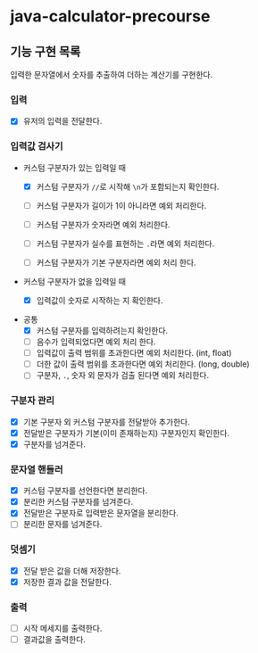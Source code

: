 # java-calculator-precourse
## 기능 구현 목록
입력한 문자열에서 숫자를 추출하여 더하는 계산기를 구현한다.

### 입력
- [X] 유저의 입력을 전달한다.

### 입력값 검사기
- 커스텀 구분자가 있는 입력일 때
    - [X] 커스텀 구분자가 `//`로 시작해 `\n`가 포함되는지 확인한다.
    - [ ] 커스텀 구분자가 길이가 1이 아니라면 예외 처리한다.
    - [ ] 커스텀 구분자가 숫자라면 예외 처리한다.
    - [ ] 커스텀 구분자가 실수를 표현하는 `.`라면 예외 처리한다.
    - [ ] 커스텀 구분자가 기본 구분자라면 예외 처리 한다.


- 커스텀 구분자가 없을 입력일 때
    - [X] 입력값이 숫자로 시작하는 지 확인한다.


- 공통
    - [X] 커스텀 구분자를 입력하려는지 확인한다.
    - [ ] 음수가 입력되었다면 예외 처리 한다.
    - [ ] 입력값이 출력 범위를 초과한다면 예외 처리한다. (int, float)
    - [ ] 더한 값이 출력 범위를 초과한다면 예외 처리한다. (long, double)
    - [ ] 구분자, `.`, 숫자 외 문자가 검출 된다면 예외 처리한다.

### 구분자 관리
- [X] 기본 구분자 외 커스텀 구분자를 전달받아 추가한다.
- [X] 전달받은 구분자가 기본(이미 존재하는지) 구분자인지 확인한다.
- [X] 구분자를 넘겨준다.

### 문자열 핸들러
- [X] 커스텀 구분자를 선언한다면 분리한다.
- [X] 분리한 커스텀 구분자를 넘겨준다.
- [X] 전달받은 구분자로 입력받은 문자열을 분리한다.
- [ ] 분리한 문자를 넘겨준다.

### 덧셈기
- [X] 전달 받은 값을 더해 저장한다.
- [X] 저장한 결과 값을 전달한다.

### 출력
- [ ] 시작 메세지를 출력한다.
- [ ] 결과값을 출력한다.